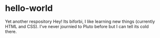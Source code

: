 # hello-world
Yet another respository
Hey! Its biforbi, I like learning new things (currently HTML and CSS).
I've never journied to Pluto before but I can tell its cold there.
